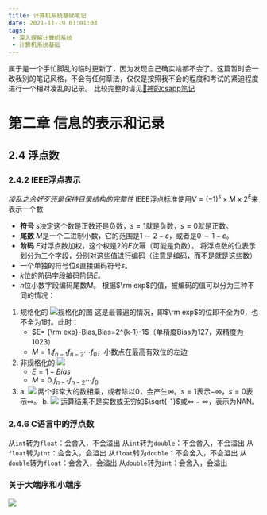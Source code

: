 ```yaml
---
title: 计算机系统基础笔记
date: 2021-11-19 01:01:03
tags:
 - 深入理解计算机系统
 - 计算机系统基础
---
```


属于是一个手忙脚乱的临时更新了，因为发现自己确实啥都不会了。这篇暂时会一改我别的笔记风格，不会有任何章法，仅仅是按照我不会的程度和考试的紧迫程度进行一个相对凌乱的记录。
比较完整的请见[🍄神的csapp笔记](https://mushroom323.github.io/2021/10/29/csapp/)

# 第二章 信息的表示和记录

## 2.4 浮点数

### 2.4.2 IEEE浮点表示
*凌乱之余好歹还是保持目录结构的完整性*
IEEE浮点标准使用$V=(-1)^s\times M\times 2^E$来表示一个数
- **符号** $s$决定这个数是正数还是负数，$s=1$就是负数，$s=0$就是正数。
- **尾数** $M$是一个二进制小数，它的范围是$1\sim 2-\varepsilon$，或者是$0\sim 1-\varepsilon$。
- **阶码** $E$对浮点数加权，这个权是2的$E$次幂（可能是负数）。
将浮点数的位表示划分为三个字段，分别对这些值进行编码（注意是编码，而不是就是这些数）
- 一个单独的符号位$s$直接编码符号$s$。
- $k$位的阶码字段编码阶码$E$。
- $n$位小数字段编码尾数$M$。
根据$\rm exp$的值，被编码的值可以分为三种不同的情况：
1. 规格化的
![规格化的图](https://api2.mubu.com/v3/document_image/bc77a791-5ff6-4341-bc05-0fcb48a9a494-15002533.jpg)
这是最普遍的情况，即$\rm exp$的位即不全为0，也不全为1时。此时：
    - $E= {\rm exp}-Bias,Bias=2^{k-1}-1$（单精度Bias为127，双精度为1023）
    - $M=1.f_{n-1}f_{n-2}\cdots f_0$，小数点在最高有效位的左边
2. 非规格化的
![](https://api2.mubu.com/v3/document_image/99e4148f-a387-450a-b8be-185b78f2e3bd-15002533.jpg)
    - $E=1-Bias$
    - $M=0.f_{n-1}f_{n-2}\cdots f_0$
3. 
    a. 
    ![](https://api2.mubu.com/v3/document_image/f2f4450f-6e8b-4a51-8536-bafd3620d620-15002533.jpg)
    两个非常大的数相乘，或者除以0，会产生$\infty$。$s=1$表示$-\infty$，$s=0$表示$\infty$。
    b. ![](https://api2.mubu.com/v3/document_image/40177575-52a0-43e0-9572-9edac50148e3-15002533.jpg)
    运算结果不是实数或无穷如$\sqrt{-1}$或$\infty -\infty$，表示为NAN。

### 2.4.6 C语言中的浮点数

从`int`转为`float`：会舍入，不会溢出
从`int`转为`double`：不会舍入，不会溢出
从`float`转为`int`：会舍入，会溢出
从`float`转为`double`：不会舍入，不会溢出
从`double`转为`float`：会舍入，会溢出
从`double`转为`int`：会舍入，会溢出

### 关于大端序和小端序
![](https://api2.mubu.com/v3/document_image/eadc3b36-ff28-44bf-8f15-7d5a96bf4243-15002533.jpg)